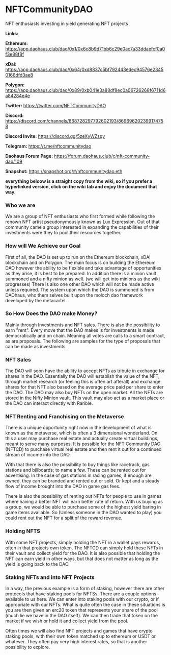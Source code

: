# NFTCommunityDAO
NFT enthusiasts investing in yield generating NFT projects

**Links:**


**Ethereum:** https://app.daohaus.club/dao/0x1/0x6c8b9d71bb6c29e0ac7a33ddaefcf0a0f3e88f8f

**xDai:** https://app.daohaus.club/dao/0x64/0xd8837c5bf792443edec94576e23450166dfd3ae8

**Polygon:** https://app.daohaus.club/dao/0x89/0xb041e3a88df8ec0a06726268f6711d6a84284e4e

**Twitter:** https://twitter.com/NFTCommunityDAO

**Discord:** https://discord.com/channels/868728297792602193/869696202399174758

**Discord Invite:** https://discord.gg/5zeXyWZsqv

**Telegram:** https://t.me/nftcommunitydao

**Daohaus Forum Page:** https://forum.daohaus.club/c/nft-community-dao/109

**Snapshot:** https://snapshot.org/#/nftcommunitydao.eth

**everything beloow is a straight copy from the wiki, so if you prefer a hyperlinked version, click on the wiki tab and enjoy the document that way.**

### Who we are
We are a group of NFT enthusiasts who first formed while following the renown NFT artist pseudonymously known as Lux Expression. Out of that community came a group interested in expanding the capabilities of their investments were they to pool their resources together.

### How will We Achieve our Goal
First of all, the DAO is set up to run on the Ethereum blockchain, xDAI blockchain and on Polygon. The main focus is on building the Ethereum DAO however the ability to be flexible and take advantage of opportunities as they arise, it is best to be prepared. In addition there is a minion vault summoned and a nifty minion as well. (we will get into minions as the wiki progresses) There is also one other DAO which will not be made active unless required. The system upon which the DAO is summoned is from DAOhaus, who them selves built upon the moloch dao framework developed by the metacartel.

### So How Does the DAO make Money?
Mainly through Investments and NFT sales. There is also the possibility to earn "rent". Every move that the DAO makes is for investments is made democratically and on chain. Meaning all votes are calls to a smart contract, as are proposals. The following are samples for the type of proposals that can be made as investments.

### NFT Sales
The DAO will soon have the ability to accept NFTs as tribute in exchange for shares in the DAO. Essentially the DAO will establish the value of the NFT, through market research (or feeling this is often art afterall) and exchange shares for that NFT also based on the average price paid per share to enter the DAO. The DAO may also buy NFTs on the open market. All the NFTs are stored in the Nifty Minion vault. This vault may also act as a market place or the DAO can interact directly with Rarible.

### NFT Renting and Franchising on the Metaverse
There is a unique opportunity right now in the development of what is known as the metaverse, which is often a 3 dimensional wonderland. On this a user may purchase real estate and actually create virtual buildings, meant to serve many purposes. It is possible for the NFT Community DAO (NFTCD) to purchase virtual real estate and then rent it out for a continued stream of income into the DAO.

With that there is also the possibility to buy things like racetrack, gas stations and billboards; to name a few. These can be rented out for advertising. In the case of gas stations in racing games, if enough are owned, they can be branded and rented out or sold. Or kept and a steady flow of income brought into the DAO in game gas fees.

There is also the possibility of renting out NFTs for people to use in games where having a better NFT will earn better rate of return. With us buying as a group, we would be able to purchase some of the highest yield baring in game items available. So (Unless someone in the DAO wanted to play) you could rent out the NFT for a split of the reward revenue.

### Holding NFTS
With some NFT projects, simply holding the NFT in a wallet pays rewards, often in that projects own token. The NFTCD can simply hold these NFTs in their vault and collect yield for the DAO. It is also possible that holding the NFT can earn yield in other ways, but that does not matter as long as the yield is going back to the DAO.

### Staking NFTs and into NFT Projects
In a way, the previous example is a form of staking, however there are other protocols that have staking pools for NFTSs. There are a couple options available to us here. We can enter into staking pools with our crypto, or if appropriate with our NFTs. What is quite often the case in these situations is you are then given an erc20 token that represents your share of the pool (much lie we have in the DAO itself). We can then trade that token on the market if we wish or hold it and collect yield from the pool.

Often times we will also find NFT projects and games that have crypto staking pools, with their own token matched up to ethereum or USDT or whatever. They often pay very high interest rates, so that is another possibility to explore.

